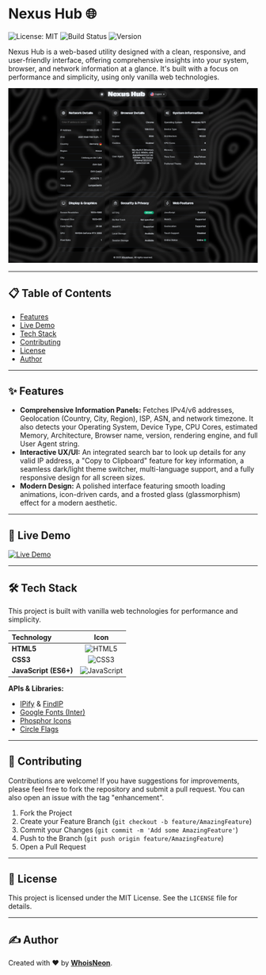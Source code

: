 # Nexus Hub 🌐

![License: MIT](https://img.shields.io/badge/License-MIT-yellow.svg?style=for-the-badge)
![Build Status](https://img.shields.io/badge/build-passing-brightgreen?style=for-the-badge)
![Version](https://img.shields.io/badge/version-1.0.0-blue?style=for-the-badge)

Nexus Hub is a web-based utility designed with a clean, responsive, and user-friendly interface, offering comprehensive insights into your system, browser, and network information at a glance. It's built with a focus on performance and simplicity, using only vanilla web technologies.

[![Nexus Hub Screenshot](https://raw.githubusercontent.com/WhoisNeon/Nexus-Hub/main/assets/screenshot.png)](https://whoisneon.github.io/Nexus-Hub)

---

## 📋 Table of Contents

* [Features](#-features)
* [Live Demo](#-live-demo)
* [Tech Stack](#-tech-stack)
* [Contributing](#-contributing)
* [License](#-license)
* [Author](#️-author)

---

## ✨ Features

* **Comprehensive Information Panels:** Fetches IPv4/v6 addresses, Geolocation (Country, City, Region), ISP, ASN, and network timezone. It also detects your Operating System, Device Type, CPU Cores, estimated Memory, Architecture, Browser name, version, rendering engine, and full User Agent string.
* **Interactive UX/UI:** An integrated search bar to look up details for any valid IP address, a "Copy to Clipboard" feature for key information, a seamless dark/light theme switcher, multi-language support, and a fully responsive design for all screen sizes.
* **Modern Design:** A polished interface featuring smooth loading animations, icon-driven cards, and a frosted glass (glassmorphism) effect for a modern aesthetic.

---

## 🔴 Live Demo

[![Live Demo](https://img.shields.io/badge/Open-Live%20Demo-green?style=for-the-badge)](https://whoisneon.github.io/Nexus-Hub)

---

## 🛠️ Tech Stack

This project is built with vanilla web technologies for performance and simplicity.

| Technology | Icon |
| :--- | :---: |
| **HTML5** | <img src="https://cdn.jsdelivr.net/gh/devicons/devicon/icons/html5/html5-original.svg" alt="HTML5" width="40" height="40"/> |
| **CSS3** | <img src="https://cdn.jsdelivr.net/gh/devicons/devicon/icons/css3/css3-original.svg" alt="CSS3" width="40" height="40"/> |
| **JavaScript (ES6+)**| <img src="https://cdn.jsdelivr.net/gh/devicons/devicon/icons/javascript/javascript-original.svg" alt="JavaScript" width="40" height="40"/> |

**APIs & Libraries:**
* [IPify](https://www.ipify.org/) & [FindIP](https://findip.net/)
* [Google Fonts (Inter)](https://fonts.google.com/specimen/Inter)
* [Phosphor Icons](https://phosphoricons.com/)
* [Circle Flags](https://github.com/hatscripts/circle-flags)

---

## 🤝 Contributing

Contributions are welcome! If you have suggestions for improvements, please feel free to fork the repository and submit a pull request. You can also open an issue with the tag "enhancement".

1.  Fork the Project
2.  Create your Feature Branch (`git checkout -b feature/AmazingFeature`)
3.  Commit your Changes (`git commit -m 'Add some AmazingFeature'`)
4.  Push to the Branch (`git push origin feature/AmazingFeature`)
5.  Open a Pull Request

---

## 📄 License

This project is licensed under the MIT License. See the `LICENSE` file for details.

---

## ✍️ Author

Created with ❤️ by **[WhoisNeon](https://github.com/WhoisNeon)**.
